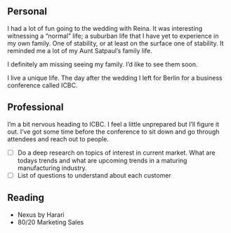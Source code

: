 ## Personal
I had a lot of fun going to the wedding with Reina. It was interesting witnessing a “normal” life; a suburban life that I have yet to experience in my own family. One of stability, or at least on the surface one of stability. It reminded me a lot of my Aunt Satpaul’s family life.

I definitely am missing seeing my family. I’d like to see them soon.

I live a unique life. The day after the wedding I left for Berlin for a business conference called ICBC.

## Professional
I’m a bit nervous heading to ICBC. I feel a little unprepared but I’ll figure it out. I’ve got some time before the conference to sit down and go through attendees and reach out to people.

- [ ] Do a deep research on topics of interest in current market. What are todays trends and what are upcoming trends in a maturing manufacturing industry.
- [ ] List of questions to understand about each customer
## Reading
- Nexus by Harari
- 80/20 Marketing Sales